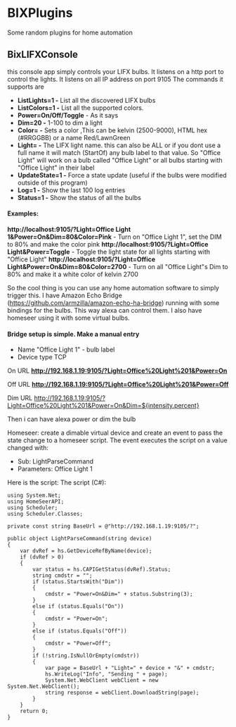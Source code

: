 # BIXPlugins
Some random plugins for home automation

## BixLIFXConsole
this console app simply controls your LIFX bulbs. It listens on a http port to control the lights. It listens on all IP address on port 9105
The commands it supports are

- **ListLights=1 -** List all the discovered LIFX bulbs
- **ListColors=1 -** List all the supported colors. 
- **Power=On/Off/Toggle** - As it says
- **Dim=20 -** 1-100 to dim a light
- **Color=<Color> -** Sets a color ,This can be kelvin (2500-9000), HTML hex (#RRGGBB) or a name Red/LawnGreen
- **Light=<Label nam> -** The LIFX light name. this can also be ALL or if you dont use a full name it will match (StartOf) any bulb label to that value. So "Office Light" will work on a bulb called "Office Light" or all bulbs starting with "Office Light" in their label
- **UpdateState=1 -** Force a state update (useful if the bulbs were modified outside of this program)
- **Log=1 -** Show the last 100 log entries
- **Status=1 -** Show the status of all the bulbs


#### Examples:
**http://localhost:9105/?Light=Office Light 1&Power=On&Dim=80&Color=Pink** - Turn on "Office Light 1", set the DIM to 80% and make the color pink
**http://localhost:9105/?Light=Office Light&Power=Toggle** - Toggle the light state for all lights starting with "Office Light"
**http://localhost:9105/?Light=Office Light&Power=On&Dim=80&Color=2700** - Turn on all "Office Light"s Dim to 80% and make it a white color of kelvin 2700


So the cool thing is you can use any home automation software to simply trigger this. I have Amazon Echo Bridge (https://github.com/armzilla/amazon-echo-ha-bridge)
running with some bindings for the bulbs. This way alexa can control them. I also have homeseer using it with some virtual bulbs.
#### Bridge setup is simple. Make a manual entry
- Name "Office Light 1" - bulb label
- Device type TCP

On URL
**http://192.168.1.19:9105/?Light=Office%20Light%201&Power=On**

Off URL
**http://192.168.1.19:9105/?Light=Office%20Light%201&Power=Off**

Dim URL
http://192.168.1.19:9105/?Light=Office%20Light%201&Power=On&Dim=${intensity.percent}

Then i can have alexa power or dim the bulb

Homeseer:
create a dimable virtual device and create an event to pass the state change to a homeseer script. The event executes the script on a value changed with:
- Sub: LightParseCommand
- Parameters: Office Light 1

Here is the script:
The script (C#):
```
using System.Net;
using HomeSeerAPI;
using Scheduler;
using Scheduler.Classes;

private const string BaseUrl = @"http://192.168.1.19:9105/?";

public object LightParseCommand(string device)
{
    var dvRef = hs.GetDeviceRefByName(device);
    if (dvRef > 0)
    {
        var status = hs.CAPIGetStatus(dvRef).Status;
        string cmdstr = "";
        if (status.StartsWith("Dim"))
        {
            cmdstr = "Power=On&Dim=" + status.Substring(3);
        }
        else if (status.Equals("On"))
        {
            cmdstr = "Power=On";
        }
        else if (status.Equals("Off"))
        {
            cmdstr = "Power=Off";
        }
        if (!string.IsNullOrEmpty(cmdstr))
        {
            var page = BaseUrl + "Light=" + device + "&" + cmdstr;
            hs.WriteLog("Info", "Sending " + page);
            System.Net.WebClient webClient = new System.Net.WebClient();
            string response = webClient.DownloadString(page);
        }
    }
    return 0;
}
```
